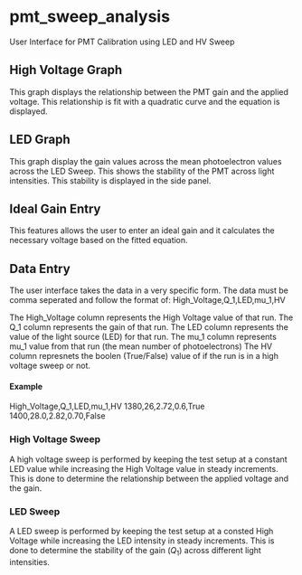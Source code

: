 # pmt_sweep_analysis
User Interface for PMT Calibration using LED and HV Sweep

## High Voltage Graph
This graph displays the relationship between the PMT gain and the applied voltage. 
This relationship is fit with a quadratic curve and the equation is displayed.

## LED Graph
This graph display the gain values across the mean photoelectron values across the LED Sweep.
This shows the stability of the PMT across light intensities. This stability is displayed in the side panel.

## Ideal Gain Entry
This features allows the user to enter an ideal gain and it calculates the necessary voltage based on the fitted equation.

## Data Entry
The user interface takes the data in a very specific form. The data must be comma seperated and follow the format of:
High_Voltage,Q_1,LED,mu_1,HV

The High_Voltage column represents the High Voltage value of that run.
The Q_1 column represents the gain of that run.
The LED column represents the value of the light source (LED) for that run.
The mu_1 column represents mu_1 value from that run (the mean number of photoelectrons)
The HV column represnets the boolen (True/False) value of if the run is in a high voltage sweep or not. 
#### Example
High_Voltage,Q_1,LED,mu_1,HV 
1380,26,2.72,0.6,True 
1400,28.0,2.82,0.70,False 

### High Voltage Sweep
A high voltage sweep is performed by keeping the test setup at a constant LED value while increasing the High Voltage value in steady increments. 
This is done to determine the relationship between the applied voltage and the gain.

### LED Sweep
A LED sweep is performed by keeping the test setup at a consted High Voltage while increasing the LED intensity in steady increments. 
This is done to determine the stability of the gain ($Q_1$) across different light intensities. 
